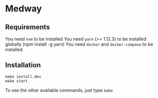 # Medway

## Requirements

You need `nvm` to be installed
You need `yarn` (>= 1.12.3) to be installed globally (npm install -g yarn)
You need `docker` and `docker-compose` to be installed

## Installation

```
make install.dev
make start
```

To see the other available commands, just type `make`
